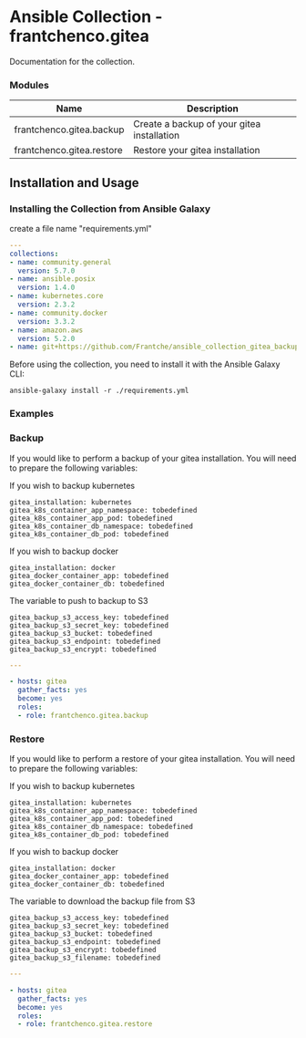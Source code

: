 # Ansible Collection - frantchenco.gitea

Documentation for the collection.

### Modules


Name | Description
--- | ---
frantchenco.gitea.backup|Create a backup of your gitea installation
frantchenco.gitea.restore|Restore your gitea installation

## Installation and Usage

### Installing the Collection from Ansible Galaxy

create a file name "requirements.yml"
```yaml
---
collections:
- name: community.general
  version: 5.7.0
- name: ansible.posix
  version: 1.4.0
- name: kubernetes.core
  version: 2.3.2
- name: community.docker
  version: 3.3.2
- name: amazon.aws
  version: 5.2.0
- name: git+https://github.com/Frantche/ansible_collection_gitea_backup_restore.git,master
```

Before using the collection, you need to install it with the Ansible Galaxy CLI:

    ansible-galaxy install -r ./requirements.yml

### Examples

### Backup

If you would like to perform a backup of your gitea installation. You will need to prepare the following variables:

If you wish to backup kubernetes
```
gitea_installation: kubernetes
gitea_k8s_container_app_namespace: tobedefined
gitea_k8s_container_app_pod: tobedefined
gitea_k8s_container_db_namespace: tobedefined
gitea_k8s_container_db_pod: tobedefined
```

If you wish to backup docker
```
gitea_installation: docker
gitea_docker_container_app: tobedefined
gitea_docker_container_db: tobedefined
```

The variable to push to backup to S3
```
gitea_backup_s3_access_key: tobedefined
gitea_backup_s3_secret_key: tobedefined
gitea_backup_s3_bucket: tobedefined
gitea_backup_s3_endpoint: tobedefined
gitea_backup_s3_encrypt: tobedefined
```


```yaml
---

- hosts: gitea
  gather_facts: yes
  become: yes
  roles:
  - role: frantchenco.gitea.backup
```

### Restore

If you would like to perform a restore of your gitea installation. You will need to prepare the following variables:

If you wish to backup kubernetes
```
gitea_installation: kubernetes
gitea_k8s_container_app_namespace: tobedefined
gitea_k8s_container_app_pod: tobedefined
gitea_k8s_container_db_namespace: tobedefined
gitea_k8s_container_db_pod: tobedefined
```

If you wish to backup docker
```
gitea_installation: docker
gitea_docker_container_app: tobedefined
gitea_docker_container_db: tobedefined
```

The variable to download the backup file from S3
```
gitea_backup_s3_access_key: tobedefined
gitea_backup_s3_secret_key: tobedefined
gitea_backup_s3_bucket: tobedefined
gitea_backup_s3_endpoint: tobedefined
gitea_backup_s3_encrypt: tobedefined
gitea_backup_s3_filename: tobedefined
```


```yaml
---

- hosts: gitea
  gather_facts: yes
  become: yes
  roles:
  - role: frantchenco.gitea.restore
```